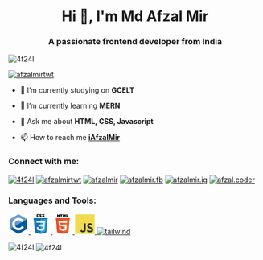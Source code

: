 ##

<!--
**4F24L/4F24L** is a ✨ _special_ ✨ repository because its `README.md` (this file) appears on your GitHub profile.

Here are some ideas to get you started:

- 🔭 I’m currently working on ...
- 🌱 I’m currently learning ...
- 👯 I’m looking to collaborate on ...
- 🤔 I’m looking for help with ...
- 💬 Ask me about ...
- 📫 How to reach me: ...
- 😄 Pronouns: ...
- ⚡ Fun fact: ...
-->
<h1 align="center">Hi 👋, I'm Md Afzal Mir</h1>
<h3 align="center">A passionate frontend developer from India</h3>

<p align="left"> <img src="https://komarev.com/ghpvc/?username=4f24l&label=Profile%20views&color=0e75b6&style=flat" alt="4f24l" /> </p>

<p align="left"> <a href="https://twitter.com/afzalmirtwt" target="blank"><img src="https://img.shields.io/twitter/follow/afzalmirtwt?logo=twitter&style=for-the-badge" alt="afzalmirtwt" /></a> </p>

- 🔭 I’m currently studying on **GCELT**

- 🌱 I’m currently learning **MERN**

- 💬 Ask me about **HTML, CSS, Javascript**

- 📫 How to reach me **[iAfzalMir](https://www.instagram.com/iafzalmir)**

<h3 align="left">Connect with me:</h3>
<p align="left">
<a href="https://codepen.io/4f24l" target="blank"><img align="center" src="https://raw.githubusercontent.com/rahuldkjain/github-profile-readme-generator/master/src/images/icons/Social/codepen.svg" alt="4f24l" height="30" width="40" /></a>
<a href="https://twitter.com/afzalmirtwt" target="blank"><img align="center" src="https://raw.githubusercontent.com/rahuldkjain/github-profile-readme-generator/master/src/images/icons/Social/twitter.svg" alt="afzalmirtwt" height="30" width="40" /></a>
<a href="https://linkedin.com/in/afzalmir" target="blank"><img align="center" src="https://raw.githubusercontent.com/rahuldkjain/github-profile-readme-generator/master/src/images/icons/Social/linked-in-alt.svg" alt="afzalmir" height="30" width="40" /></a>
<a href="https://fb.com/afzalmir.fb" target="blank"><img align="center" src="https://raw.githubusercontent.com/rahuldkjain/github-profile-readme-generator/master/src/images/icons/Social/facebook.svg" alt="afzalmir.fb" height="30" width="40" /></a>
<a href="https://instagram.com/afzalmir.ig" target="blank"><img align="center" src="https://raw.githubusercontent.com/rahuldkjain/github-profile-readme-generator/master/src/images/icons/Social/instagram.svg" alt="afzalmir.ig" height="30" width="40" /></a>
<a href="https://www.youtube.com/c/afzal.coder" target="blank"><img align="center" src="https://raw.githubusercontent.com/rahuldkjain/github-profile-readme-generator/master/src/images/icons/Social/youtube.svg" alt="afzal.coder" height="30" width="40" /></a>
</p>

<h3 align="left">Languages and Tools:</h3>
<p align="left"> <a href="https://www.cprogramming.com/" target="_blank" rel="noreferrer"> <img src="https://raw.githubusercontent.com/devicons/devicon/master/icons/c/c-original.svg" alt="c" width="40" height="40"/> </a> <a href="https://www.w3schools.com/css/" target="_blank" rel="noreferrer"> <img src="https://raw.githubusercontent.com/devicons/devicon/master/icons/css3/css3-original-wordmark.svg" alt="css3" width="40" height="40"/> </a> <a href="https://www.w3.org/html/" target="_blank" rel="noreferrer"> <img src="https://raw.githubusercontent.com/devicons/devicon/master/icons/html5/html5-original-wordmark.svg" alt="html5" width="40" height="40"/> </a> <a href="https://developer.mozilla.org/en-US/docs/Web/JavaScript" target="_blank" rel="noreferrer"> <img src="https://raw.githubusercontent.com/devicons/devicon/master/icons/javascript/javascript-original.svg" alt="javascript" width="40" height="40"/> </a> <a href="https://tailwindcss.com/" target="_blank" rel="noreferrer"> <img src="https://www.vectorlogo.zone/logos/tailwindcss/tailwindcss-icon.svg" alt="tailwind" width="40" height="40"/> </a> </p>

<p><img align="left" src="https://github-readme-stats.vercel.app/api/top-langs?username=4f24l&show_icons=true&locale=en&layout=compact" alt="4f24l" /></p>

<p>&nbsp;<img align="center" src="https://github-readme-stats.vercel.app/api?username=4f24l&show_icons=true&locale=en" alt="4f24l" /></p>
